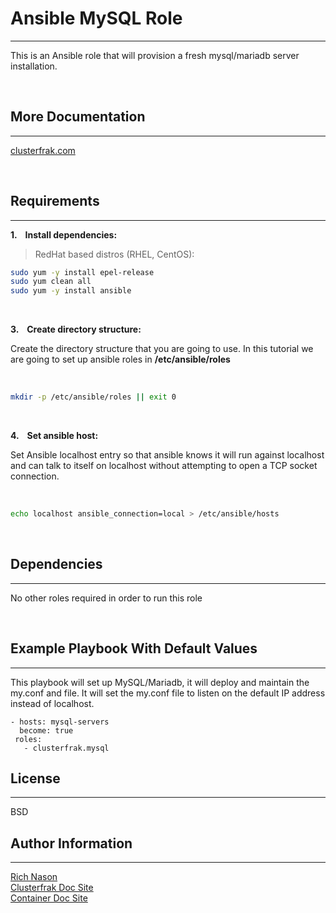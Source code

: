 # Ansible MySQL Role
-------

This is an Ansible role that will provision a fresh mysql/mariadb server installation.

<br>

## More Documentation
-------
[clusterfrak.com](http://clusterfrak.com/devops/ansible/ansible_mysql/)

<br>

## Requirements
-------

__1. &nbsp;&nbsp; Install dependencies:__ <br>

> RedHat based distros (RHEL, CentOS):

```bash
sudo yum -y install epel-release
sudo yum clean all
sudo yum -y install ansible
```

<br>

__3. &nbsp;&nbsp; Create directory structure:__ <br>

Create the directory structure that you are going to use. In this tutorial we are going to set up ansible roles in __/etc/ansible/roles__

<br>

```bash
mkdir -p /etc/ansible/roles || exit 0
```
<br>

__4. &nbsp;&nbsp; Set ansible host:__

Set Ansible localhost entry so that ansible knows it will run against localhost and can talk to itself on localhost without attempting to open a TCP socket connection. 

<br>

```bash
echo localhost ansible_connection=local > /etc/ansible/hosts
```

<br>

## Dependencies
-------

No other roles required in order to run this role

<br>

## Example Playbook With Default Values
-------

This playbook will set up MySQL/Mariadb, it will deploy and maintain the my.conf and file. It will set the my.conf file to listen on the default IP address instead of localhost.

    - hosts: mysql-servers
      become: true
     roles:
       - clusterfrak.mysql

## License
-------

BSD

## Author Information
-------

[Rich Nason](http://nason.co) <br>
[Clusterfrak Doc Site](http://clusterfrak.com) <br>
[Container Doc Site](http://appcontainers.com) <br>

